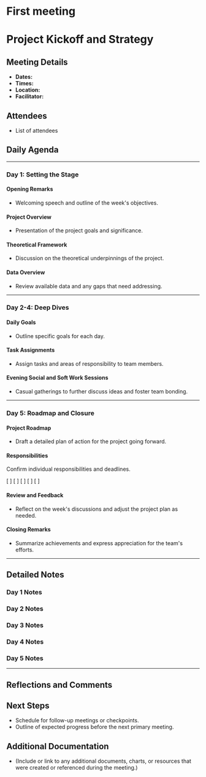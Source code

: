 # First meeting

# Project Kickoff and Strategy

## Meeting Details
- **Dates:** 
- **Times:** 
- **Location:** 
- **Facilitator:** 



## Attendees
- List of attendees






## Daily Agenda

--- 

### Day 1: Setting the Stage

#### Opening Remarks
- Welcoming speech and outline of the week's objectives.

#### Project Overview
- Presentation of the project goals and significance.

#### Theoretical Framework
- Discussion on the theoretical underpinnings of the project.

#### Data Overview
- Review available data and any gaps that need addressing.





--- 

### Day 2-4: Deep Dives

#### Daily Goals
- Outline specific goals for each day.


#### Task Assignments
- Assign tasks and areas of responsibility to team members.



#### Evening Social and Soft Work Sessions
- Casual gatherings to further discuss ideas and foster team bonding.





--- 

### Day 5: Roadmap and Closure

#### Project Roadmap
- Draft a detailed plan of action for the project going forward.


#### Responsibilities

Confirm individual responsibilities and deadlines.

[ ] 
[ ] 
[ ] 
[ ] 
[ ]


#### Review and Feedback
- Reflect on the week's discussions and adjust the project plan as needed.


#### Closing Remarks
- Summarize achievements and express appreciation for the team's efforts.












--- 


## Detailed Notes

### Day 1 Notes



### Day 2 Notes



### Day 3 Notes




### Day 4 Notes




### Day 5 Notes





--- 







## Reflections and Comments





## Next Steps

- Schedule for follow-up meetings or checkpoints.
- Outline of expected progress before the next primary meeting.




## Additional Documentation

- (Include or link to any additional documents, charts, or resources that were created or referenced during the meeting.)
